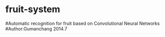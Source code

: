 # fruit-system
#Automatic recognition for fruit based on Convolutional Neural Networks
#Author:Gumanchang 2014.7